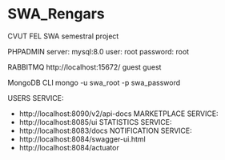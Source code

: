 # SWA_Rengars
CVUT FEL SWA semestral project

PHPADMIN
server: mysql:8.0
user: root
password: root

RABBITMQ
http://localhost:15672/
guest guest

MongoDB CLI
mongo -u swa_root -p swa_password 

USERS SERVICE: 
 - http://localhost:8090/v2/api-docs
MARKETPLACE SERVICE: 
 - http://localhost:8085/ui
STATISTICS SERVICE: 
 - http://localhost:8083/docs
NOTIFICATION SERVICE: 
 - http://localhost:8084/swagger-ui.html
 - http://localhost:8084/actuator
